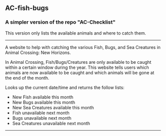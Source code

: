 ## AC-fish-bugs
### A simpler version of the repo "AC-Checklist"

This version only lists the available animals and where to catch them.

---

A website to help with catching the various Fish, Bugs, and Sea Creatures in Animal Crossing: New Horizons.

In Animal Crossing, Fish/Bugs/Creatures are only available to be caught within a certain window during the year. This website tells users which animals are now available to be caught and which animals will be gone at the end of the month.

Looks up the current date/time and returns the follow lists:
  - New Fish available this month
  - New Bugs available this month
  - New Sea Creatures available this month
  - Fish unavailable next month
  - Bugs unavailable next month
  - Sea Creatures unavailable next month


---
